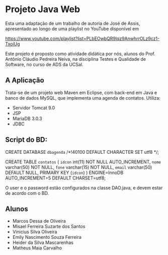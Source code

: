 # Projeto Java Web

Esta uma adaptação de um trabalho de autoria de José de Assis, apresentado ao longo de uma playlist no YouTube disponível em

https://www.youtube.com/playlist?list=PLbEOwbQR9lqz9AnwhrrOLz9cz1-TxoiUg

Este projeto é proposto como atividade didática por nós, alunos do Prof. Antônio Cláudio Pedreira Neiva, na disciplina Testes e Qualidade de Software, no curso de ADS da UCSal.

## A Aplicação
Trata-se de um projeto web Maven em Eclipse, com back-end em Java e banco de dados MySQL, que implementa uma agenda de contatos.
Utiliza:
- Servidor Tomcat 9.0
- JSP
- MariaDB 3.0.3
- JDBC

## Script do BD:
CREATE DATABASE `dbagenda` /*!40100 DEFAULT CHARACTER SET utf8 */;

CREATE TABLE `contatos` (
  `idcon` int(11) NOT NULL AUTO_INCREMENT,
  `nome` varchar(50) NOT NULL,
  `fone` varchar(15) NOT NULL,
  `email` varchar(50) DEFAULT NULL,
  PRIMARY KEY (`idcon`)
) ENGINE=InnoDB AUTO_INCREMENT=5 DEFAULT CHARSET=utf8;

O user e o password estão configurados na classe DAO.java, e devem estar de acordo com o BD.

## Alunos
- Marcos Dessa de Oliveira
- Misael Ferreira Suzarte dos Santos
- Vinicius Silva Oliveira
- Emily Nascimento Souza Ferreira
- Heider da Silva Mascarenhas
- Matheus Maia Carvalho
